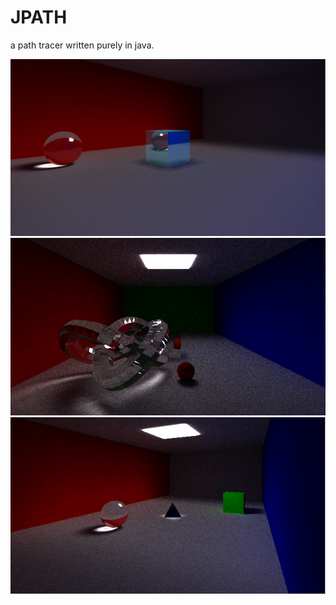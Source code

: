 JPATH
====

a path tracer written purely in java.

![alt tag](https://raw.githubusercontent.com/Harha/JPath/master/JPATH_SUPERSAMPLED4X4.png)
![alt tag](https://raw.githubusercontent.com/Harha/JPath/master/JPATH_OBJMODELS0.png)
![alt tag](https://raw.githubusercontent.com/Harha/JPath/master/JPATH_OBJMODELS1.png)